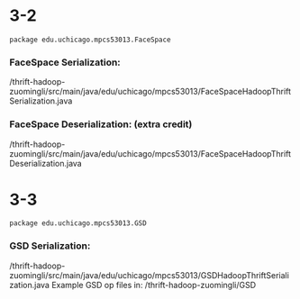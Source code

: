 # 3-2
``package edu.uchicago.mpcs53013.FaceSpace``
### FaceSpace Serialization:
/thrift-hadoop-zuomingli/src/main/java/edu/uchicago/mpcs53013/FaceSpaceHadoopThriftSerialization.java
### FaceSpace Deserialization: (extra credit)
/thrift-hadoop-zuomingli/src/main/java/edu/uchicago/mpcs53013/FaceSpaceHadoopThriftDeserialization.java


# 3-3
``package edu.uchicago.mpcs53013.GSD``

### GSD Serialization:
/thrift-hadoop-zuomingli/src/main/java/edu/uchicago/mpcs53013/GSDHadoopThriftSerialization.java
Example GSD op files in:
/thrift-hadoop-zuomingli/GSD